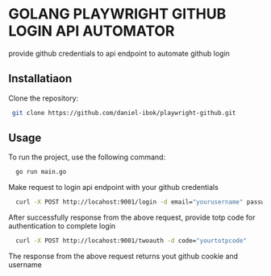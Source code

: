 # GOLANG PLAYWRIGHT GITHUB LOGIN API AUTOMATOR
provide github credentials to api endpoint to automate github login

## Installatiaon
Clone the repository:
```bash
 git clone https://github.com/daniel-ibok/playwright-github.git
```
## Usage
To run the project, use the following command:
```bash
  go run main.go
```
Make request to login api endpoint with your github credentials
```bash
  curl -X POST http://locahost:9001/login -d email="yourusername" password="password"
```
After successfully response from the above request, provide totp code for authentication to complete login
```bash
  curl -X POST http://locahost:9001/twoauth -d code="yourtotpcode"
```

The response from the above request returns yout github cookie and username
